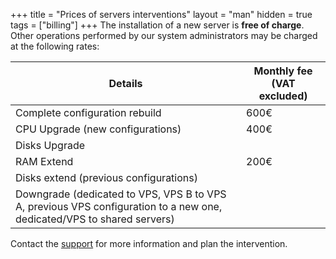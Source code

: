 +++
title = "Prices of servers interventions"
layout = "man"
hidden = true
tags = ["billing"]
+++
The installation of a new server is **free of charge**. Other operations performed by our system administrators may be charged at the following rates:

|Details                                                                                                        |Monthly fee (VAT excluded)|
|---------------------------------------------------------------------------------------------------------------|--------------------------|
|Complete configuration rebuild                                                                               |600€                      |
|CPU Upgrade (new  configurations)                                                                   |400€                      |
|Disks Upgrade                                                                                                |                          |
|RAM Extend                                                                                                     |200€                      |
|Disks extend (previous configurations)                                                                    |                          |
|Downgrade (dedicated to VPS, VPS B to VPS A, previous VPS configuration to a new one, dedicated/VPS to shared servers)|                          |

Contact the [support](https://admin.alwaysdata.com/support/add/) for more information and plan the intervention.
